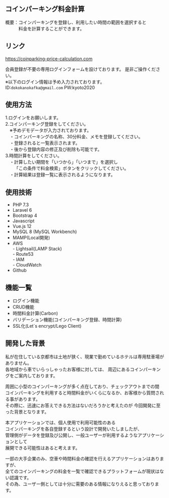 ## コインパーキング料金計算

概要：コインパーキングを登録し、利用したい時間の範囲を選択すると  
&emsp;&emsp;&emsp;料金を計算することができます。

## リンク

https://coinparking-price-calculation.com

会員登録が不要の専用ログインフォームを設けております。
是非ご操作ください。  
※以下のログイン情報は予め入力されております。  
ID:`dokokanokafka@gmail.com` PW:kyoto2020  

## 使用方法

1.ログインをお願いします。  
2.コインパーキング登録をしてください。    
&emsp;※予めデモデータが入力されております。  
&emsp;・コインパーキングの名称、30分料金、メモを登録してください。  
&emsp;・登録されると一覧表示されます。  
&emsp;・後から登録内容の修正及び削除も可能です。  
3.時間計算をしてください。    
&emsp;・計算したい期間を「いつから」「いつまで」を選択し  
&emsp;&emsp;「この条件で料金検索」ボタンをクリックしてください。  
&emsp;・計算結果は登録一覧に表示されるようになります。  
  

## 使用技術

- PHP 7.3  
- Laravel 6  
- Bootstrap 4   
- Javascript  
- Vue.js 12  
- MySQL 8 (MySQL Workbench)  
- MAMP(Local開発)  
- AWS  
   -&nbsp;Lightsail(LAMP Stack)  
   -&nbsp;Route53  
   -&nbsp;IAM  
   -&nbsp;CloudWatch  
- Github  

## 機能一覧

- ログイン機能  
- CRUD機能  
- 時間料金計算(Carbon)  
- バリデーション機能(コインパーキング登録、時間計算)  
- SSL化(Let`s encrypt/Lego Client)  

## 開発した背景

私が在住している京都市は土地が狭く、現業で勤めているホテルは専用駐車場がありません。  
各地域から車でいらっしゃったお客様に対しては、
周辺にあるコインパーキングをご案内しております。  

周囲に小型のコインパーキングが多く点在しており、チェックアウトまでの間  
コインパーキングを利用すると時間料金がいくらになるか、お客様から質問される事があります。  
その際に、迅速にお答えできる方法はないだろうかと考えたのが
今回開発に至った背景となります。  

本アプリケーションでは、個人使用で利用可能性のある  
コインパーキングを各自登録するという設計で開発いたしましたが、  
管理側がデータを登録及び公開し、一般ユーザーが利用するようなアプリケーションとして  
展開できる可能性はあると考えます。  

一部の大手企業のみ、空車や時間料金の確認を行えるアプリケーションはありますが、  
全てのコインパーキングの料金を一覧で確認できるプラットフォームが現状はない認識です。  
その為、ユーザー側としては十分に需要のある情報になりえると思っております。  
